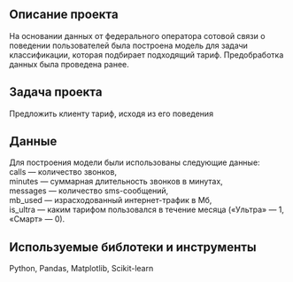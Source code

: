 ## Описание проекта
На основании данных от федерального оператора сотовой связи о поведении пользователей была построена модель для задачи классификации, которая подбирает подходящий тариф. Предобработка данных была проведена ранее.
## Задача проекта
Предложить клиенту тариф, исходя из его поведения
## Данные
Для построения модели были использованы следующие данные:  
сalls — количество звонков,  
minutes — суммарная длительность звонков в минутах,  
messages — количество sms-сообщений,  
mb_used — израсходованный интернет-трафик в Мб,  
is_ultra — каким тарифом пользовался в течение месяца («Ультра» — 1, «Смарт» — 0).  
## Используемые библотеки и инструменты
Python, Pandas, Matplotlib, Scikit-learn
